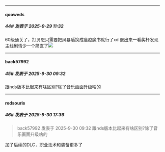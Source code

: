 ﻿
*****

####  qooweds  
##### 44#       发表于 2025-9-29 11:32

60级通关了，打贝恩只需要把风暴盾换成瘟疫魔书就行了xd 退出来一看奖杯发现主线剧情少一个简直了<img src="https://static.stage1st.com/image/smiley/face2017/003.png" referrerpolicy="no-referrer">


*****

####  back57992  
##### 45#       发表于 2025-9-30 09:32

跟nds版本比起来有啥区别?除了音乐画面升级啥的


*****

####  redsouris  
##### 46#       发表于 2025-9-30 17:36

<blockquote>back57992 发表于 2025-9-30 09:32
跟nds版本比起来有啥区别?除了音乐画面升级啥的</blockquote>
加了后续的DLC，职业法术和装备更多了


